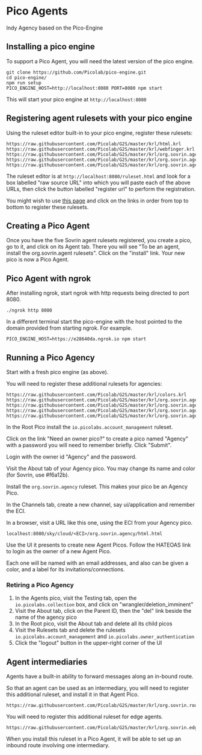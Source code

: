 # Pico Agents
Indy Agency based on the Pico-Engine

## Installing a pico engine

To support a Pico Agent, you will need the latest version of the pico engine.

```
git clone https://github.com/Picolab/pico-engine.git
cd pico-engine/
npm run setup
PICO_ENGINE_HOST=http://localhost:8080 PORT=8080 npm start
```

This will start your pico engine at `http://localhost:8080`

## Registering agent rulesets with your pico engine

Using the ruleset editor built-in to your pico engine, register these rulesets:

```
https://raw.githubusercontent.com/Picolab/G2S/master/krl/html.krl
https://raw.githubusercontent.com/Picolab/G2S/master/krl/webfinger.krl
https://raw.githubusercontent.com/Picolab/G2S/master/krl/org.sovrin.agent.ui.krl
https://raw.githubusercontent.com/Picolab/G2S/master/krl/org.sovrin.agent_message.krl
https://raw.githubusercontent.com/Picolab/G2S/master/krl/org.sovrin.agent.krl
```

The ruleset editor is at `http://localhost:8080/ruleset.html` and look for 
a box labelled "raw source URL" into which you will paste each of the above URLs,
then click the button labelled "register url" to perform the registration.

You might wish to use [this page](https://picolab.github.io/G2S/rids.html)
and click on
the links in order from top to bottom to register these rulesets.

## Creating a Pico Agent

Once you have the five Sovrin agent rulesets registered, you create a pico, go to it,
and click on its Agent tab.
There you will see "To be an agent, install the org.sovrin.agent rulesets".
Click on the "install" link.
Your new pico is now a Pico Agent.

## Pico Agent with ngrok
After installing ngrok, start ngrok with http requests being directed to port 8080.
```
./ngrok http 8080 
```
In a different terminal start the pico-engine with the host pointed to the domain provided from starting ngrok. 
For example.
```
PICO_ENGINE_HOST=https://e28640da.ngrok.io npm start
```

## Running a Pico Agency

Start with a fresh pico engine (as above).

You will need to register these additional rulesets for agencies:

```
https://raw.githubusercontent.com/Picolab/G2S/master/krl/colors.krl
https://raw.githubusercontent.com/Picolab/G2S/master/krl/org.sovrin.agency.ui.krl
https://raw.githubusercontent.com/Picolab/G2S/master/krl/org.sovrin.agency.krl
https://raw.githubusercontent.com/Picolab/G2S/master/krl/org.sovrin.agency_agent.krl
https://raw.githubusercontent.com/Picolab/G2S/master/krl/org.sovrin.agents.krl
```

In the Root Pico install the `io.picolabs.account_management` ruleset.

Click on the link "Need an owner pico?" to create a pico named "Agency"
with a password you will need to remember briefly. Click "Submit".

Login with the owner id "Agency" and the password.

Visit the About tab of your Agency pico. You may change its name and color
(for Sovrin, use #f6a12b).

Install the `org.sovrin.agency` ruleset. This makes your pico be
an Agency Pico.

In the Channels tab, create a new channel, say ui/application and
remember the ECI.

In a browser, visit a URL like this one, using the ECI from your Agency pico.

```
localhost:8080/sky/cloud/<ECI>/org.sovrin.agency/html.html
```

Use the UI it presents to create new Agent Picos. Follow the HATEOAS link to login as the owner of a new Agent Pico.

Each one will be named with an email addresses, and also can be given
a color, and a label for its invitations/connections.

### Retiring a Pico Agency

1. In the Agents pico, visit the Testing tab, open the `io.picolabs.collection` box, and click on "wrangler/deletion_imminent"
2. Visit the About tab, click on the Parent ID, then the "del" link beside the name of the agency pico
3. In the Root pico, visit the About tab and delete all its child picos
4. Visit the Rulesets tab and delete the rulesets `io.picolabs.account_management` and `io.picolabs.owner_authentication`
5. Click the "logout" button in the upper-right corner of the UI

## Agent intermediaries

Agents have a built-in ability to forward messages along an in-bound route.

So that an agent can be used as an intermediary, you will need to register
this additional ruleset, and install it in that Agent Pico.

```
https://raw.githubusercontent.com/Picolab/G2S/master/krl/org.sovrin.router.krl
```
You will need to register
this additional ruleset for edge agents.

```
https://raw.githubusercontent.com/Picolab/G2S/master/krl/org.sovrin.edge.krl
```

When you install this ruleset in a Pico Agent, it will be able to set up
an inbound route involving one intermediary.
